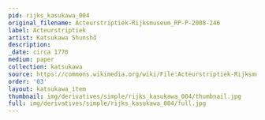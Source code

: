 ```yaml
---
pid: rijks_kasukawa_004
original_filename: Acteurstriptiek-Rijksmuseum_RP-P-2008-246
label: Acteurstriptiek
artist: Katsukawa Shunshō
description: 
_date: circa 1770
medium: paper
collection: katsukawa
source: https://commons.wikimedia.org/wiki/File:Acteurstriptiek-Rijksmuseum_RP-P-2008-246.jpeg
order: '03'
layout: katsukawa_item
thumbnail: img/derivatives/simple/rijks_kasukawa_004/thumbnail.jpg
full: img/derivatives/simple/rijks_kasukawa_004/full.jpg
---
```


